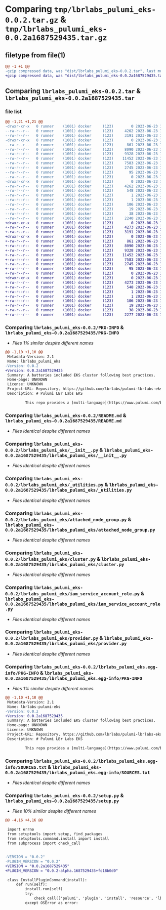 # Comparing `tmp/lbrlabs_pulumi_eks-0.0.2.tar.gz` & `tmp/lbrlabs_pulumi_eks-0.0.2a1687529435.tar.gz`

## filetype from file(1)

```diff
@@ -1 +1 @@
-gzip compressed data, was "dist/lbrlabs_pulumi_eks-0.0.2.tar", last modified: Fri Jun 23 14:44:50 2023, max compression
+gzip compressed data, was "dist/lbrlabs_pulumi_eks-0.0.2a1687529435.tar", last modified: Fri Jun 23 14:17:11 2023, max compression
```

## Comparing `lbrlabs_pulumi_eks-0.0.2.tar` & `lbrlabs_pulumi_eks-0.0.2a1687529435.tar`

### file list

```diff
@@ -1,21 +1,21 @@
-drwxr-xr-x   0 runner    (1001) docker     (123)        0 2023-06-23 14:44:50.000000 lbrlabs_pulumi_eks-0.0.2/
--rw-r--r--   0 runner    (1001) docker     (123)     4262 2023-06-23 14:44:50.000000 lbrlabs_pulumi_eks-0.0.2/PKG-INFO
--rw-r--r--   0 runner    (1001) docker     (123)     3191 2023-06-23 14:44:50.000000 lbrlabs_pulumi_eks-0.0.2/README.md
-drwxr-xr-x   0 runner    (1001) docker     (123)        0 2023-06-23 14:44:50.000000 lbrlabs_pulumi_eks-0.0.2/lbrlabs_pulumi_eks/
--rw-r--r--   0 runner    (1001) docker     (123)      861 2023-06-23 14:44:50.000000 lbrlabs_pulumi_eks-0.0.2/lbrlabs_pulumi_eks/__init__.py
--rw-r--r--   0 runner    (1001) docker     (123)     8090 2023-06-23 14:44:50.000000 lbrlabs_pulumi_eks-0.0.2/lbrlabs_pulumi_eks/_utilities.py
--rw-r--r--   0 runner    (1001) docker     (123)     9328 2023-06-23 14:44:50.000000 lbrlabs_pulumi_eks-0.0.2/lbrlabs_pulumi_eks/attached_node_group.py
--rw-r--r--   0 runner    (1001) docker     (123)    11452 2023-06-23 14:44:50.000000 lbrlabs_pulumi_eks-0.0.2/lbrlabs_pulumi_eks/cluster.py
--rw-r--r--   0 runner    (1001) docker     (123)     7583 2023-06-23 14:44:50.000000 lbrlabs_pulumi_eks-0.0.2/lbrlabs_pulumi_eks/iam_service_account_role.py
--rw-r--r--   0 runner    (1001) docker     (123)     2745 2023-06-23 14:44:50.000000 lbrlabs_pulumi_eks-0.0.2/lbrlabs_pulumi_eks/provider.py
--rw-r--r--   0 runner    (1001) docker     (123)       95 2023-06-23 14:44:50.000000 lbrlabs_pulumi_eks-0.0.2/lbrlabs_pulumi_eks/pulumi-plugin.json
--rw-r--r--   0 runner    (1001) docker     (123)        0 2023-06-23 14:44:50.000000 lbrlabs_pulumi_eks-0.0.2/lbrlabs_pulumi_eks/py.typed
-drwxr-xr-x   0 runner    (1001) docker     (123)        0 2023-06-23 14:44:50.000000 lbrlabs_pulumi_eks-0.0.2/lbrlabs_pulumi_eks.egg-info/
--rw-r--r--   0 runner    (1001) docker     (123)     4262 2023-06-23 14:44:50.000000 lbrlabs_pulumi_eks-0.0.2/lbrlabs_pulumi_eks.egg-info/PKG-INFO
--rw-r--r--   0 runner    (1001) docker     (123)      548 2023-06-23 14:44:50.000000 lbrlabs_pulumi_eks-0.0.2/lbrlabs_pulumi_eks.egg-info/SOURCES.txt
--rw-r--r--   0 runner    (1001) docker     (123)        1 2023-06-23 14:44:50.000000 lbrlabs_pulumi_eks-0.0.2/lbrlabs_pulumi_eks.egg-info/dependency_links.txt
--rw-r--r--   0 runner    (1001) docker     (123)        1 2023-06-23 14:44:50.000000 lbrlabs_pulumi_eks-0.0.2/lbrlabs_pulumi_eks.egg-info/not-zip-safe
--rw-r--r--   0 runner    (1001) docker     (123)      106 2023-06-23 14:44:50.000000 lbrlabs_pulumi_eks-0.0.2/lbrlabs_pulumi_eks.egg-info/requires.txt
--rw-r--r--   0 runner    (1001) docker     (123)       19 2023-06-23 14:44:50.000000 lbrlabs_pulumi_eks-0.0.2/lbrlabs_pulumi_eks.egg-info/top_level.txt
--rw-r--r--   0 runner    (1001) docker     (123)       38 2023-06-23 14:44:50.000000 lbrlabs_pulumi_eks-0.0.2/setup.cfg
--rw-r--r--   0 runner    (1001) docker     (123)     2240 2023-06-23 14:44:50.000000 lbrlabs_pulumi_eks-0.0.2/setup.py
+drwxr-xr-x   0 runner    (1001) docker     (123)        0 2023-06-23 14:17:11.000000 lbrlabs_pulumi_eks-0.0.2a1687529435/
+-rw-r--r--   0 runner    (1001) docker     (123)     4273 2023-06-23 14:17:11.000000 lbrlabs_pulumi_eks-0.0.2a1687529435/PKG-INFO
+-rw-r--r--   0 runner    (1001) docker     (123)     3191 2023-06-23 14:17:11.000000 lbrlabs_pulumi_eks-0.0.2a1687529435/README.md
+drwxr-xr-x   0 runner    (1001) docker     (123)        0 2023-06-23 14:17:11.000000 lbrlabs_pulumi_eks-0.0.2a1687529435/lbrlabs_pulumi_eks/
+-rw-r--r--   0 runner    (1001) docker     (123)      861 2023-06-23 14:17:11.000000 lbrlabs_pulumi_eks-0.0.2a1687529435/lbrlabs_pulumi_eks/__init__.py
+-rw-r--r--   0 runner    (1001) docker     (123)     8090 2023-06-23 14:17:11.000000 lbrlabs_pulumi_eks-0.0.2a1687529435/lbrlabs_pulumi_eks/_utilities.py
+-rw-r--r--   0 runner    (1001) docker     (123)     9328 2023-06-23 14:17:11.000000 lbrlabs_pulumi_eks-0.0.2a1687529435/lbrlabs_pulumi_eks/attached_node_group.py
+-rw-r--r--   0 runner    (1001) docker     (123)    11452 2023-06-23 14:17:11.000000 lbrlabs_pulumi_eks-0.0.2a1687529435/lbrlabs_pulumi_eks/cluster.py
+-rw-r--r--   0 runner    (1001) docker     (123)     7583 2023-06-23 14:17:11.000000 lbrlabs_pulumi_eks-0.0.2a1687529435/lbrlabs_pulumi_eks/iam_service_account_role.py
+-rw-r--r--   0 runner    (1001) docker     (123)     2745 2023-06-23 14:17:11.000000 lbrlabs_pulumi_eks-0.0.2a1687529435/lbrlabs_pulumi_eks/provider.py
+-rw-r--r--   0 runner    (1001) docker     (123)       95 2023-06-23 14:17:11.000000 lbrlabs_pulumi_eks-0.0.2a1687529435/lbrlabs_pulumi_eks/pulumi-plugin.json
+-rw-r--r--   0 runner    (1001) docker     (123)        0 2023-06-23 14:17:11.000000 lbrlabs_pulumi_eks-0.0.2a1687529435/lbrlabs_pulumi_eks/py.typed
+drwxr-xr-x   0 runner    (1001) docker     (123)        0 2023-06-23 14:17:11.000000 lbrlabs_pulumi_eks-0.0.2a1687529435/lbrlabs_pulumi_eks.egg-info/
+-rw-r--r--   0 runner    (1001) docker     (123)     4273 2023-06-23 14:17:11.000000 lbrlabs_pulumi_eks-0.0.2a1687529435/lbrlabs_pulumi_eks.egg-info/PKG-INFO
+-rw-r--r--   0 runner    (1001) docker     (123)      548 2023-06-23 14:17:11.000000 lbrlabs_pulumi_eks-0.0.2a1687529435/lbrlabs_pulumi_eks.egg-info/SOURCES.txt
+-rw-r--r--   0 runner    (1001) docker     (123)        1 2023-06-23 14:17:11.000000 lbrlabs_pulumi_eks-0.0.2a1687529435/lbrlabs_pulumi_eks.egg-info/dependency_links.txt
+-rw-r--r--   0 runner    (1001) docker     (123)        1 2023-06-23 14:17:11.000000 lbrlabs_pulumi_eks-0.0.2a1687529435/lbrlabs_pulumi_eks.egg-info/not-zip-safe
+-rw-r--r--   0 runner    (1001) docker     (123)      106 2023-06-23 14:17:11.000000 lbrlabs_pulumi_eks-0.0.2a1687529435/lbrlabs_pulumi_eks.egg-info/requires.txt
+-rw-r--r--   0 runner    (1001) docker     (123)       19 2023-06-23 14:17:11.000000 lbrlabs_pulumi_eks-0.0.2a1687529435/lbrlabs_pulumi_eks.egg-info/top_level.txt
+-rw-r--r--   0 runner    (1001) docker     (123)       38 2023-06-23 14:17:11.000000 lbrlabs_pulumi_eks-0.0.2a1687529435/setup.cfg
+-rw-r--r--   0 runner    (1001) docker     (123)     2277 2023-06-23 14:17:11.000000 lbrlabs_pulumi_eks-0.0.2a1687529435/setup.py
```

### Comparing `lbrlabs_pulumi_eks-0.0.2/PKG-INFO` & `lbrlabs_pulumi_eks-0.0.2a1687529435/PKG-INFO`

 * *Files 1% similar despite different names*

```diff
@@ -1,10 +1,10 @@
 Metadata-Version: 2.1
 Name: lbrlabs_pulumi_eks
-Version: 0.0.2
+Version: 0.0.2a1687529435
 Summary: A batteries included EKS cluster following best practices.
 Home-page: UNKNOWN
 License: UNKNOWN
 Project-URL: Repository, https://github.com/lbrlabs/pulumi-lbrlabs-eks
 Description: # Pulumi LBr Labs EKS 
         
         This repo provides a [multi-language](https://www.pulumi.com/blog/pulumiup-pulumi-packages-multi-language-components/) component that creates a "batteries included" cluster ready for you to attach your EKS nodes to.
```

### Comparing `lbrlabs_pulumi_eks-0.0.2/README.md` & `lbrlabs_pulumi_eks-0.0.2a1687529435/README.md`

 * *Files identical despite different names*

### Comparing `lbrlabs_pulumi_eks-0.0.2/lbrlabs_pulumi_eks/__init__.py` & `lbrlabs_pulumi_eks-0.0.2a1687529435/lbrlabs_pulumi_eks/__init__.py`

 * *Files identical despite different names*

### Comparing `lbrlabs_pulumi_eks-0.0.2/lbrlabs_pulumi_eks/_utilities.py` & `lbrlabs_pulumi_eks-0.0.2a1687529435/lbrlabs_pulumi_eks/_utilities.py`

 * *Files identical despite different names*

### Comparing `lbrlabs_pulumi_eks-0.0.2/lbrlabs_pulumi_eks/attached_node_group.py` & `lbrlabs_pulumi_eks-0.0.2a1687529435/lbrlabs_pulumi_eks/attached_node_group.py`

 * *Files identical despite different names*

### Comparing `lbrlabs_pulumi_eks-0.0.2/lbrlabs_pulumi_eks/cluster.py` & `lbrlabs_pulumi_eks-0.0.2a1687529435/lbrlabs_pulumi_eks/cluster.py`

 * *Files identical despite different names*

### Comparing `lbrlabs_pulumi_eks-0.0.2/lbrlabs_pulumi_eks/iam_service_account_role.py` & `lbrlabs_pulumi_eks-0.0.2a1687529435/lbrlabs_pulumi_eks/iam_service_account_role.py`

 * *Files identical despite different names*

### Comparing `lbrlabs_pulumi_eks-0.0.2/lbrlabs_pulumi_eks/provider.py` & `lbrlabs_pulumi_eks-0.0.2a1687529435/lbrlabs_pulumi_eks/provider.py`

 * *Files identical despite different names*

### Comparing `lbrlabs_pulumi_eks-0.0.2/lbrlabs_pulumi_eks.egg-info/PKG-INFO` & `lbrlabs_pulumi_eks-0.0.2a1687529435/lbrlabs_pulumi_eks.egg-info/PKG-INFO`

 * *Files 1% similar despite different names*

```diff
@@ -1,10 +1,10 @@
 Metadata-Version: 2.1
 Name: lbrlabs-pulumi-eks
-Version: 0.0.2
+Version: 0.0.2a1687529435
 Summary: A batteries included EKS cluster following best practices.
 Home-page: UNKNOWN
 License: UNKNOWN
 Project-URL: Repository, https://github.com/lbrlabs/pulumi-lbrlabs-eks
 Description: # Pulumi LBr Labs EKS 
         
         This repo provides a [multi-language](https://www.pulumi.com/blog/pulumiup-pulumi-packages-multi-language-components/) component that creates a "batteries included" cluster ready for you to attach your EKS nodes to.
```

### Comparing `lbrlabs_pulumi_eks-0.0.2/lbrlabs_pulumi_eks.egg-info/SOURCES.txt` & `lbrlabs_pulumi_eks-0.0.2a1687529435/lbrlabs_pulumi_eks.egg-info/SOURCES.txt`

 * *Files identical despite different names*

### Comparing `lbrlabs_pulumi_eks-0.0.2/setup.py` & `lbrlabs_pulumi_eks-0.0.2a1687529435/setup.py`

 * *Files 10% similar despite different names*

```diff
@@ -4,16 +4,16 @@
 
 import errno
 from setuptools import setup, find_packages
 from setuptools.command.install import install
 from subprocess import check_call
 
 
-VERSION = "0.0.2"
-PLUGIN_VERSION = "0.0.2"
+VERSION = "0.0.2a1687529435"
+PLUGIN_VERSION = "0.0.2-alpha.1687529435+fc18b0d0"
 
 class InstallPluginCommand(install):
     def run(self):
         install.run(self)
         try:
             check_call(['pulumi', 'plugin', 'install', 'resource', 'lbrlabs-eks', PLUGIN_VERSION, '--server', 'github://api.github.com/lbrlabs'])
         except OSError as error:
```

